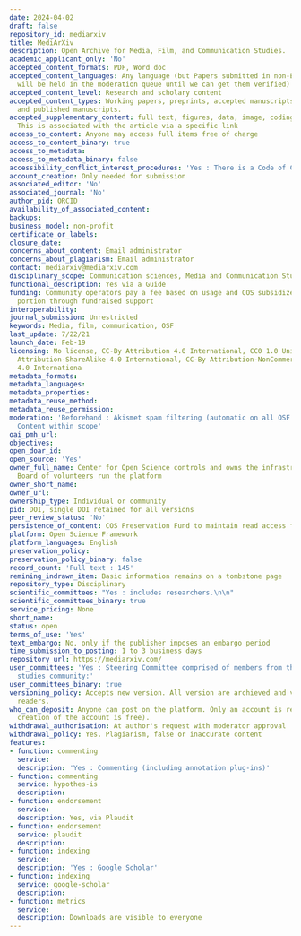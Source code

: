```yaml
---
date: 2024-04-02
draft: false
repository_id: mediarxiv
title: MediArXiv
description: Open Archive for Media, Film, and Communication Studies.
academic_applicant_only: 'No'
accepted_content_formats: PDF, Word doc
accepted_content_languages: Any language (but Papers submitted in non-English languages
  will be held in the moderation queue until we can get them verified)
accepted_content_level: Research and scholary content
accepted_content_types: Working papers, preprints, accepted manuscripts (post-prints),
  and published manuscripts.
accepted_supplementary_content: full text, figures, data, image, coding, analyses.
  This is associated with the article via a specific link
access_to_content: Anyone may access full items free of charge
access_to_content_binary: true
access_to_metadata:
access_to_metadata_binary: false
accessibility_conflict_interest_procedures: 'Yes : There is a Code of Conduct'
account_creation: Only needed for submission
associated_editor: 'No'
associated_journal: 'No'
author_pid: ORCID
availability_of_associated_content:
backups:
business_model: non-profit
certificate_or_labels:
closure_date:
concerns_about_content: Email administrator
concerns_about_plagiarism: Email administrator
contact: mediarxiv@mediarxiv.com
disciplinary_scope: Communication sciences, Media and Communication Studies
functional_description: Yes via a Guide
funding: Community operators pay a fee based on usage and COS subsidizes the other
  portion through fundraised support
interoperability:
journal_submission: Unrestricted
keywords: Media, film, communication, OSF
last_update: 7/22/21
launch_date: Feb-19
licensing: No license, CC-By Attribution 4.0 International, CC0 1.0 Universal, CC-By
  Attribution-ShareAlike 4.0 International, CC-By Attribution-NonCommercial-NoDerivatives
  4.0 Internationa
metadata_formats:
metadata_languages:
metadata_properties:
metadata_reuse_method:
metadata_reuse_permission:
moderation: 'Beforehand : Akismet spam filtering (automatic on all OSF content) ,
  Content within scope'
oai_pmh_url:
objectives:
open_doar_id:
open_source: 'Yes'
owner_full_name: Center for Open Science controls and owns the infrastructure; Steering
  Board of volunteers run the platform
owner_short_name:
owner_url:
ownership_type: Individual or community
pid: DOI, single DOI retained for all versions
peer_review_status: 'No'
persistence_of_content: COS Preservation Fund to maintain read access for 50+ years
platform: Open Science Framework
platform_languages: English
preservation_policy:
preservation_policy_binary: false
record_count: 'Full text : 145'
remining_indrawn_item: Basic information remains on a tombstone page
repository_type: Disciplinary
scientific_committees: "Yes : includes researchers.\n\n"
scientific_committees_binary: true
service_pricing: None
short_name:
status: open
terms_of_use: 'Yes'
text_embargo: No, only if the publisher imposes an embargo period
time_submission_to_posting: 1 to 3 business days
repository_url: https://mediarxiv.com/
user_committees: 'Yes : Steering Committee comprised of members from the global media
  studies community:'
user_committees_binary: true
versioning_policy: Accepts new version. All version are archieved and visible for
  readers.
who_can_deposit: Anyone can post on the platform. Only an account is required ( The
  creation of the account is free).
withdrawal_authorisation: At author's request with moderator approval
withdrawal_policy: Yes. Plagiarism, false or inaccurate content
features:
- function: commenting
  service:
  description: 'Yes : Commenting (including annotation plug-ins)'
- function: commenting
  service: hypothes-is
  description:
- function: endorsement
  service:
  description: Yes, via Plaudit
- function: endorsement
  service: plaudit
  description:
- function: indexing
  service:
  description: 'Yes : Google Scholar'
- function: indexing
  service: google-scholar
  description:
- function: metrics
  service:
  description: Downloads are visible to everyone
---
```



